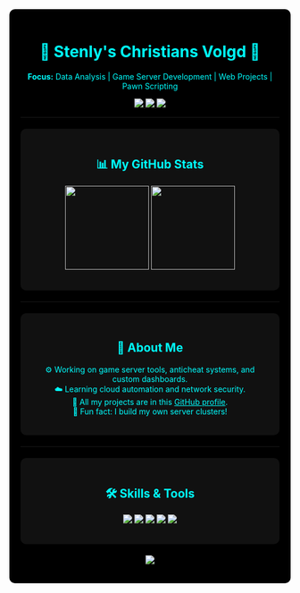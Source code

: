 <div align="center" style="background:#000; color:#00FFFF; padding: 20px; border-radius: 10px;">

<h1>🚀 Stenly's Christians Volgd 🚀</h1>

<p>
  <b>Focus:</b> Data Analysis | Game Server Development | Web Projects | Pawn Scripting
</p>

<p>
  <a href="https://orbitcloud.my.id">
    <img src="https://img.shields.io/badge/OrbitCloud-000000?style=for-the-badge&logo=cloudflare&logoColor=cyan">
  </a>
  <a href="https://vyuxn.xyz">
    <img src="https://img.shields.io/badge/Vyuxn-000000?style=for-the-badge&logo=google-cloud&logoColor=cyan">
  </a>
  <a href="mailto:stenly@vyuxn.xyz">
    <img src="https://img.shields.io/badge/Email-000000?style=for-the-badge&logo=gmail&logoColor=cyan">
  </a>
</p>

---

<div align="center" style="background:#111; border-radius:10px; padding:20px; margin:20px 0;">
  <h2>📊 My GitHub Stats</h2>
  <p>
    <img src="https://github-readme-stats.vercel.app/api?username=stenlykaelan&show_icons=true&theme=tokyonight&hide_border=true&bg_color=000000&text_color=00FFFF" height="150">
    <img src="https://github-readme-streak-stats.herokuapp.com/?user=stenlykaelan&theme=tokyonight&hide_border=true&background=000000&ring=00FFFF&fire=00FFFF&currStreakLabel=00FFFF" height="150">
  </p>
</div>

---

<div align="center" style="background:#111; border-radius:10px; padding:20px; margin:20px 0;">
  <h2>📜 About Me</h2>
  <p>
    ⚙️ Working on game server tools, anticheat systems, and custom dashboards. <br>
    ☁️ Learning cloud automation and network security. <br>
    📌 All my projects are in this <a href="https://github.com/stenlykaelan" style="color:cyan;">GitHub profile</a>. <br>
    🔧 Fun fact: I build my own server clusters!
  </p>
</div>

---

<div align="center" style="background:#111; border-radius:10px; padding:20px; margin:20px 0;">
  <h2>🛠️ Skills & Tools</h2>
  <p>
    <img src="https://img.shields.io/badge/Pawn-000000?style=for-the-badge&logo=codingninjas&logoColor=cyan">
    <img src="https://img.shields.io/badge/Python-000000?style=for-the-badge&logo=python&logoColor=cyan">
    <img src="https://img.shields.io/badge/Linux-000000?style=for-the-badge&logo=linux&logoColor=cyan">
    <img src="https://img.shields.io/badge/Cloud-000000?style=for-the-badge&logo=cloudflare&logoColor=cyan">
    <img src="https://img.shields.io/badge/Security-000000?style=for-the-badge&logo=hackthebox&logoColor=cyan">
  </p>
</div>

<p align="center">
  <img src="https://komarev.com/ghpvc/?username=stenlykaelan&label=Profile%20Views&color=00FFFF&style=flat">
</p>

</div>
